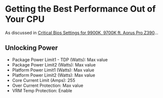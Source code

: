 # Getting the Best Performance Out of Your CPU

As discussed in [Critical Bios Settings for 9900K, 9700K ft. Aorus Pro Z390](https://www.youtube.com/watch?v=e3tQ1jkf1M4)...

## Unlocking Power

* Package Power Limit1 - TDP (Watts): Max value
* Package Power Limit2 (Watts): Max value
* Platform Power Limit1  (Watts): Max value
* Platform Power Limit2  (Watts): Max value
* Core Current Limit (Amps): 255
* Over Current Protection: Max value
* VRM Temp Protection: Enable
